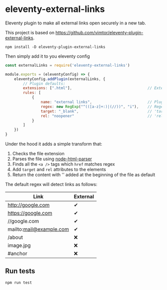 # eleventy-external-links

Eleventy plugin to make all external links open securely in a new tab.

This project is based on https://github.com/vimtor/eleventy-plugin-external-links.

```shell script
npm install -D eleventy-plugin-external-links
```

Then simply add it to you eleventy config

```js
const externalLinks = require('eleventy-external-links')

module.exports = (eleventyConfig) => {
    eleventyConfig.addPlugin(externalLinks, {
        // Plugin defaults:
        extensions: [".html"],                                  // Extensions to apply transform to
        rules: [
            {
                name: "external links",                         // Plugin name
                regex: new RegExp("^(([a-z]+:)|(//))", "i"),    // Regex that test if href is external
                target: "_blank",                               // 'target' attribute for external links
                rel: "noopener"                                 // 'rel' attribute for external links
            }
        ]
    })
}
```

Under the hood it adds a simple transform that:

1. Checks the file extension
2. Parses the file using [node-html-parser](https://www.npmjs.com/package/node-html-parser)
3. Finds all the `<a />` tags which `href` matches regex
4. Add `target` and `rel` attributes to the elements
5. Return the content with '<!DOCTYPE html>' added at the beginning of the file as default

The default regex will detect links as follows:

| Link | External |
| ---- | -------- |
| http://google.com | ✔ |
| https://google.com | ✔ |
| //google.com | ✔ |
| mailto:mail@example.com | ✔ |
| /about |  ❌ |
| image.jpg |  ❌ |
| #anchor |  ❌ |

## Run tests

```shell
npm run test
```